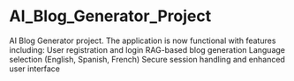 # AI_Blog_Generator_Project
 AI Blog Generator project. The application is now functional with features including:  User registration and login  RAG-based blog generation  Language selection (English, Spanish, French)  Secure session handling and enhanced user interface
